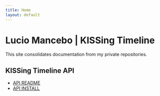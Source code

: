 ```yaml
---
title: Home
layout: default
---
```


# Lucio Mancebo | KISSing Timeline

This site consolidates documentation from my private repositories.

## KISSing Timeline API

- [API README](docs/kissing-timeline-api/README.md)
- [API INSTALL](docs/kissing-timeline-api/INSTALL.md)